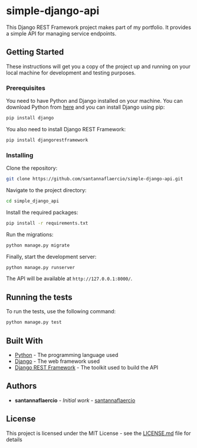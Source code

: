 # simple-django-api

This Django REST Framework project makes part of my portfolio. It provides a simple API for managing service endpoints.

## Getting Started

These instructions will get you a copy of the project up and running on your local machine for development and testing
purposes.

### Prerequisites

You need to have Python and Django installed on your machine. You can download Python
from [here](https://www.python.org/downloads/) and you can install Django using pip:

```bash
pip install django
```

You also need to install Django REST Framework:

```bash
pip install djangorestframework
```

### Installing

Clone the repository:

```bash
git clone https://github.com/santannaflaercio/simple-django-api.git
```

Navigate to the project directory:

```bash
cd simple_django_api
```

Install the required packages:

```bash
pip install -r requirements.txt
```

Run the migrations:

```bash
python manage.py migrate
```

Finally, start the development server:

```bash
python manage.py runserver
```

The API will be available at `http://127.0.0.1:8000/`.

## Running the tests

To run the tests, use the following command:

```bash
python manage.py test
```

## Built With

* [Python](https://www.python.org/) - The programming language used
* [Django](https://www.djangoproject.com/) - The web framework used
* [Django REST Framework](https://www.django-rest-framework.org/) - The toolkit used to build the API

## Authors

* **santannaflaercio** - *Initial work* - [santannaflaercio](https://github.com/santannaflaercio)

## License

This project is licensed under the MIT License - see the [LICENSE.md](LICENSE.md) file for details
